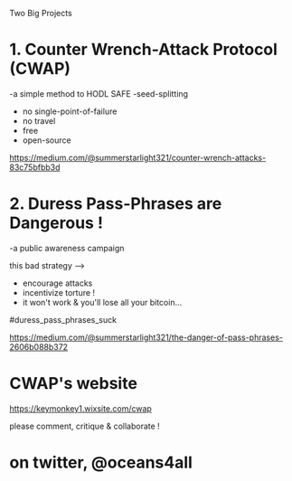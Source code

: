 
Two Big Projects

# 1. Counter Wrench-Attack Protocol (CWAP)

-a simple method to HODL SAFE
-seed-splitting 

* no single-point-of-failure
* no travel
* free 
* open-source

https://medium.com/@summerstarlight321/counter-wrench-attacks-83c75bfbb3d


# 2. Duress Pass-Phrases are Dangerous !

-a public awareness campaign 

this bad strategy -->
* encourage attacks
* incentivize torture !
* it won't work & you'll lose all your bitcoin...

#duress_pass_phrases_suck

https://medium.com/@summerstarlight321/the-danger-of-pass-phrases-2606b088b372



# CWAP's website
https://keymonkey1.wixsite.com/cwap


please comment, critique & collaborate !

# on twitter,  @oceans4all

